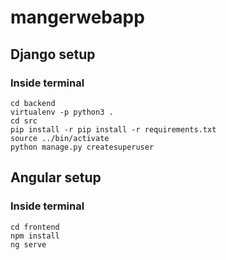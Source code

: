 # mangerwebapp

##  Django setup
### Inside terminal 
```
cd backend
virtualenv -p python3 .
cd src
pip install -r pip install -r requirements.txt 
source ../bin/activate
python manage.py createsuperuser
```
##  Angular setup
### Inside terminal 
```
cd frontend 
npm install
ng serve
```
